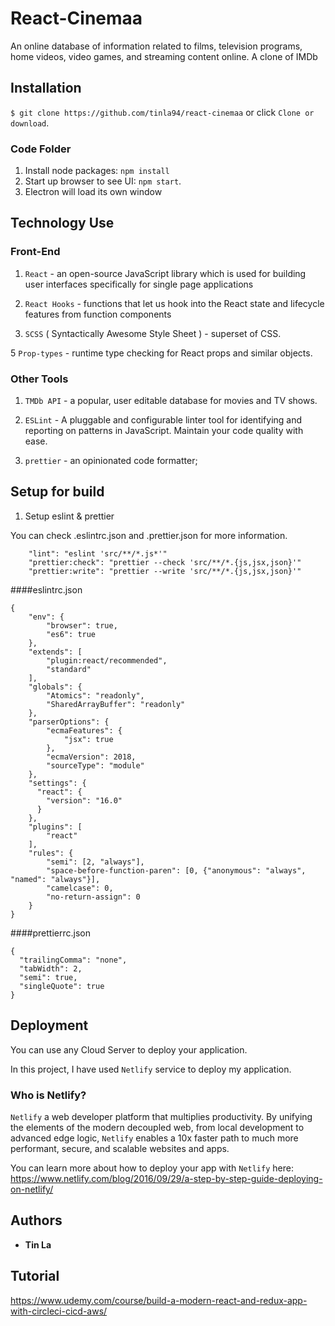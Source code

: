 # React-Cinemaa

An online database of information related to films, television programs, home videos, video games, and streaming content online. A clone of IMDb

## Installation

`$ git clone https://github.com/tinla94/react-cinemaa` or click `Clone or download`.

### Code Folder

1. Install node packages: `npm install`
2. Start up browser to see UI: `npm start`.
3. Electron will load its own window

## Technology Use

### Front-End

1. `React` - an open-source JavaScript library which is used for building user interfaces specifically for single page applications

2. `React Hooks` - functions that let us hook into the React state and lifecycle features from function components

4. `SCSS` ( Syntactically Awesome Style Sheet ) - superset of CSS.

5 `Prop-types` - runtime type checking for React props and similar objects.

### Other Tools

1. `TMDb API` - a popular, user editable database for movies and TV shows.

2. `ESLint` - A pluggable and configurable linter tool for identifying and reporting on patterns in JavaScript. Maintain your code quality with ease.

3. `prettier` -  an opinionated code formatter;

## Setup for build

1. Setup eslint & prettier

You can check .eslintrc.json and .prettier.json for more information.

```
    "lint": "eslint 'src/**/*.js*'"
    "prettier:check": "prettier --check 'src/**/*.{js,jsx,json}'"
    "prettier:write": "prettier --write 'src/**/*.{js,jsx,json}'"
```

####eslintrc.json

```
{
    "env": {
        "browser": true,
        "es6": true
    },
    "extends": [
        "plugin:react/recommended",
        "standard"
    ],
    "globals": {
        "Atomics": "readonly",
        "SharedArrayBuffer": "readonly"
    },
    "parserOptions": {
        "ecmaFeatures": {
            "jsx": true
        },
        "ecmaVersion": 2018,
        "sourceType": "module"
    },
    "settings": {
      "react": {
        "version": "16.0"
      }
    },
    "plugins": [
        "react"
    ],
    "rules": {
        "semi": [2, "always"],
        "space-before-function-paren": [0, {"anonymous": "always", "named": "always"}],
        "camelcase": 0,
        "no-return-assign": 0
    }
}
```

####prettierrc.json

```
{
  "trailingComma": "none",
  "tabWidth": 2,
  "semi": true,
  "singleQuote": true
}
```


## Deployment

You can use any Cloud Server to deploy your application.

In this project, I have used `Netlify` service to deploy my application.

### Who is Netlify?

`Netlify` a web developer platform that multiplies productivity. By unifying the elements of the modern decoupled web, from local development to advanced edge logic, `Netlify` enables a 10x faster path to much more performant, secure, and scalable websites and apps.

You can learn more about how to deploy your app with `Netlify` here: https://www.netlify.com/blog/2016/09/29/a-step-by-step-guide-deploying-on-netlify/

## Authors

- **Tin La**

## Tutorial 

https://www.udemy.com/course/build-a-modern-react-and-redux-app-with-circleci-cicd-aws/